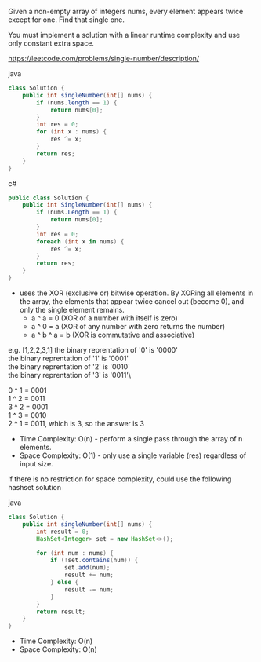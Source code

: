 Given a non-empty array of integers nums, every element appears twice except for one. Find that single one.

You must implement a solution with a linear runtime complexity and use only constant extra space.

https://leetcode.com/problems/single-number/description/

java
```java
class Solution {
    public int singleNumber(int[] nums) {
        if (nums.length == 1) {
            return nums[0];
        }
        int res = 0;
        for (int x : nums) {
            res ^= x;
        }
        return res;
    }
}
```
c#
```csharp
public class Solution {
    public int SingleNumber(int[] nums) {
        if (nums.Length == 1) {
            return nums[0];
        }
        int res = 0;
        foreach (int x in nums) {
            res ^= x;
        }
        return res;
    }
}
```

-  uses the XOR (exclusive or) bitwise operation. By XORing all elements in the array, the elements that appear twice cancel out (become 0), and only the single element remains.
    - a ^ a = 0 (XOR of a number with itself is zero)
    - a ^ 0 = a (XOR of any number with zero returns the number)
    - a ^ b ^ a = b (XOR is commutative and associative)

e.g. [1,2,2,3,1]
the binary reprentation of '0' is '0000'\
the binary reprentation of '1' is '0001'\
the binary reprentation of '2' is '0010'\
the binary reprentation of '3' is '0011'\

0 ^ 1 = 0001\
1 ^ 2 = 0011\
3 ^ 2 = 0001\
1 ^ 3 = 0010\
2 ^ 1 = 0011, which is 3, so the answer is 3

- Time Complexity: O(n) - perform a single pass through the array of n elements.
- Space Complexity: O(1) - only use a single variable (res) regardless of input size.

if there is no restriction for space complexity, could use the following hashset solution

java
```java
class Solution {
    public int singleNumber(int[] nums) {
        int result = 0;
        HashSet<Integer> set = new HashSet<>();

        for (int num : nums) {
            if (!set.contains(num)) {
                set.add(num);
                result += num;
            } else {
                result -= num;
            }
        }
        return result;
    }
}
```
- Time Complexity: O(n) 
- Space Complexity: O(n)
